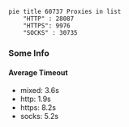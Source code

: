 
```mermaid
pie title 60737 Proxies in list
    "HTTP" : 28087
    "HTTPS": 9976
    "SOCKS" : 30735
```

### Some Info
#### Average Timeout

- mixed: 3.6s
- http: 1.9s
- https: 8.2s
- socks: 5.2s